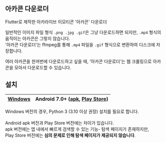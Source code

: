 <p align="center">
<!--   <img alt="Screenshot" src="image.png" width="200" /> -->
  <h2>아카콘 다운로더</h2>
</p>

Flutter로 제작한 아카라이브 이모티콘 '아카콘' 다운로더<br>

일반적인 이미지 파일 형식 `.png .jpg .gif`은 그냥 다운로드하면 되지만, `.mp4` 형식의 움직이는 아카콘은 그렇지 않습니다.<br>
'아카콘 다운로더'는 ffmpeg를 통해 `.mp4` 파일을 `.gif` 형식으로 변환하여 디스크에 저장합니다.<br>

여러 아카콘을 한꺼번에 다운로드하고 싶을 때, '아카콘 다운로더'는 웹 크롤링으로 아카콘을 모아서 다운로드할 수 있습니다.

## 설치
[Windows](https://github.com/ppaka/arcacon_downloader/releases/latest/download/Windows.zip) | Android 7.0+ ([apk](https://github.com/ppaka/arcacon_downloader/releases/latest/download/app-release.apk), [Play Store](https://play.google.com/store/apps/details?id=com.ppaka.ArcaconDownloader)) |
| ------------- | ------------- | 

Windows 버전의 경우, Python 3 (3.10 이상 권장) 설치를 필요로 합니다.<br><br>
Android apk 버전과 Play Store 버전에는 차이가 있습니다.<br>
apk 버전에는 앱 내에서 빠르게 검색할 수 있는 기능- 탐색 페이지가 존재하지만,<br>
Play Store 버전에는 <b>심의 문제로 인해 탐색 페이지가 제공되지 않습니다</b>.
